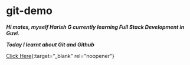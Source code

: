 # git-demo

***Hi mates, myself Harish G currently learning Full Stack Development in Guvi.***

***Today I learnt about Git and Github***

[Click Here](https://www.google.com){:target=”_blank” rel="noopener"}